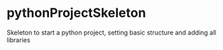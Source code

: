 # pythonProjectSkeleton
Skeleton to start a python project, setting basic structure and adding all libraries
